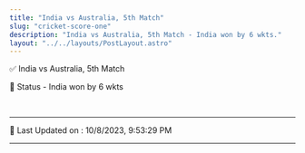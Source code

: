 ```yaml
---
title: "India vs Australia, 5th Match"
slug: "cricket-score-one"
description: "India vs Australia, 5th Match - India won by 6 wkts."
layout: "../../layouts/PostLayout.astro"
--- 
```


✅ India vs Australia, 5th Match

📑 Status - India won by 6 wkts

<br />

***

📝 Last Updated on : 10/8/2023, 9:53:29 PM

***

